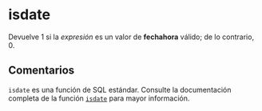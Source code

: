 ﻿---
SidebarGroup: "Funciones de fecha"
Autogenerated: true
---

# isdate

Devuelve 1 si la *expresión* es un valor de **fechahora** válido; de lo contrario, 0.

## Comentarios 

`isdate` es una función de SQL estándar. Consulte la documentación completa de la función [`isdate`](https://learn.microsoft.com/es-es/sql/t-sql/functions/isdate-transact-sql) para mayor información.

